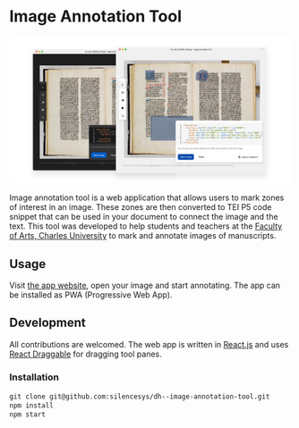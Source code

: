 # Image Annotation Tool

![IMA - Image annotation tool](./public/github.png)

Image annotation tool is a web application that allows users to mark zones of interest in an image. These zones are then converted to TEI P5 code snippet that can be used in your document to connect the image and the text. This tool was developed to help students and teachers at the [Faculty of Arts, Charles University](https://ff.cuni.cz/) to mark and annotate images of manuscripts.



## Usage
Visit [the app website](http://ima.coders.tools/), open your image and start annotating.
The app can be installed as PWA (Progressive Web App).

## Development
All contributions are welcomed. The web app is written in [React.js](https://facebook.github.io/react/) and uses [React Draggable](https://www.npmjs.com/package/react-draggable) for dragging tool panes.

### Installation
```
git clone git@github.com:silencesys/dh--image-annotation-tool.git
npm install
npm start
```
